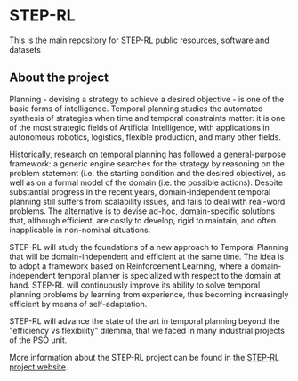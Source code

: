 # STEP-RL
This is the main repository for STEP-RL public resources, software and datasets


## About the project

Planning - devising a strategy to achieve a desired objective - is one of the basic forms of intelligence. Temporal planning studies the automated synthesis of strategies when time and temporal constraints matter: it is one of the most strategic fields of Artificial Intelligence, with applications in autonomous robotics, logistics, flexible production, and many other fields.

Historically, research on temporal planning has followed a general-purpose framework: a generic engine searches for the strategy by reasoning on the problem statement (i.e. the starting condition and the desired objective), as well as on a formal model of the domain (i.e. the possible actions). Despite substantial progress in the recent years, domain-independent temporal planning still suffers from scalability issues, and fails to deal with real-word problems. The alternative is to devise ad-hoc, domain-specific solutions that, although efficient, are costly to develop, rigid to maintain, and often inapplicable in non-nominal situations.

STEP-RL will study the foundations of a new approach to Temporal Planning that will be domain-independent and efficient at the same time. The idea is to adopt a framework based on Reinforcement Learning, where a domain-independent temporal planner is specialized with respect to the domain at hand. STEP-RL will continuously improve its ability to solve temporal planning problems by learning from experience, thus becoming increasingly efficient by means of self-adaptation.

STEP-RL will advance the state of the art in temporal planning beyond the "efficiency vs flexibility" dilemma, that we faced in many industrial projects of the PSO unit.

More information about the STEP-RL project can be found in the [STEP-RL project website](https://pso.fbk.eu/articles/step-rl/).